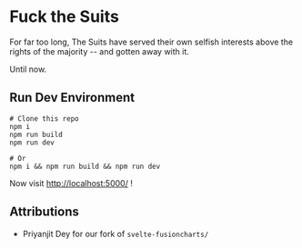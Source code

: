# Fuck the Suits

For far too long, The Suits have served their own selfish interests
above the rights of the majority -- and gotten away with it.

Until now.


## Run Dev Environment

```
# Clone this repo
npm i
npm run build
npm run dev

# Or
npm i && npm run build && npm run dev
```

Now visit <http://localhost:5000/> !


## Attributions

- Priyanjit Dey for our fork of `svelte-fusioncharts/`
